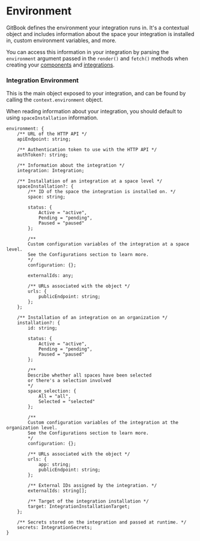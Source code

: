 # Environment

GitBook defines the environment your integration runs in. It's a contextual object and includes information about the space your integration is installed in, custom environment variables, and more.

You can access this information in your integration by parsing the `environment` argument passed in the `render()` and `fetch()` methods when creating your [components](createcomponent.md) and [integrations](createintegration.md).

### Integration Environment

This is the main object exposed to your integration, and can be found by calling the `context.environment` object.&#x20;

When reading information about your integration, you should default to using `spaceInstallation` information.

<pre class="language-typescript"><code class="lang-typescript">environment: {
    /** URL of the HTTP API */
    apiEndpoint: string;
    
    /** Authentication token to use with the HTTP API */
    authToken?: string;
    
    /** Information about the integration */
    integration: Integration;
    
    /** Installation of an integration at a space level */
    spaceInstallation?: {
        /** ID of the space the integration is installed on. */
        space: string;
        
        status: {
            Active = "active",
            Pending = "pending",
            Paused = "paused"
        };
        
        /** 
        Custom configuration variables of the integration at a space level. 
        See the Configurations section to learn more.
        */
        configuration: {};
        
        externalIds: any;
        
        /** URLs associated with the object */
        urls: {
            publicEndpoint: string;
        };
    };
    
    /** Installation of an integration on an organization */
    installation?: {
        id: string;
        
        status: {
            Active = "active",
            Pending = "pending",
            Paused = "paused"
        };
        
        /** 
        Describe whether all spaces have been selected 
        or there's a selection involved 
        */
        space_selection: {
            All = "all",
            Selected = "selected"
        };
        
        /** 
        Custom configuration variables of the integration at the organization level. 
        See the Configurations section to learn more.
        */
        configuration: {};
        
        /** URLs associated with the object */
        urls: {
            app: string;
            publicEndpoint: string;
        };
        
        /** External IDs assigned by the integration. */
        externalIds: string[];
        
        /** Target of the integration installation */
        target: IntegrationInstallationTarget;
    };
<strong>    
</strong>    /** Secrets stored on the integration and passed at runtime. */
    secrets: IntegrationSecrets;
}
</code></pre>
